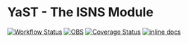 # YaST - The ISNS Module #

[![Workflow Status](https://github.com/yast/yast-bootloader/workflows/CI/badge.svg?branch=master)](
https://github.com/yast/yast-bootloader/actions?query=branch%3Amaster)
[![OBS](https://github.com/yast/yast-isns/actions/workflows/submit.yml/badge.svg)](https://github.com/yast/yast-isns/actions/workflows/submit.yml)
[![Coverage Status](https://img.shields.io/coveralls/yast/yast-bootloader.svg)](https://coveralls.io/r/yast/yast-bootloader?branch=master)
[![inline docs](http://inch-ci.org/github/yast/yast-bootloader.svg?branch=master)](http://inch-ci.org/github/yast/yast-bootloader)
